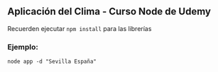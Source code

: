 ## Aplicación del Clima - Curso Node de Udemy

Recuerden ejecutar ```npm install``` para las librerías

### Ejemplo:
```
node app -d "Sevilla España"
```
